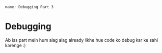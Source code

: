 ```ngMeta
name: Debugging Part 3
```

# Debugging

Ab iss part mein hum alag alag already likhe hue code ko debug kar ke sahi karenge :)